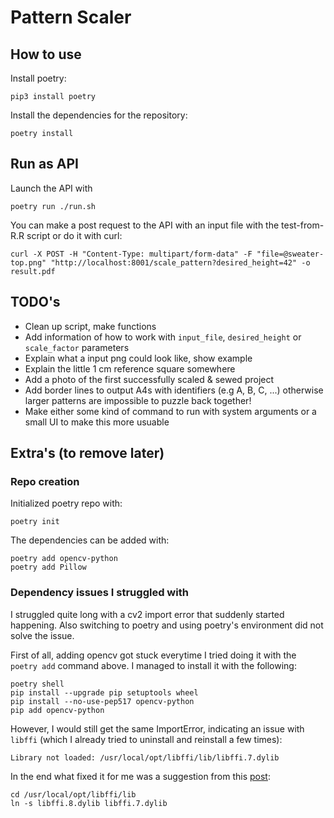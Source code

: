 # Pattern Scaler

## How to use

Install poetry:

```
pip3 install poetry
```

Install the dependencies for the repository:

```
poetry install
```

## Run as API

Launch the API with

```
poetry run ./run.sh
```

You can make a post request to the API with an input file with the test-from-R.R script or do it with curl:

```
curl -X POST -H "Content-Type: multipart/form-data" -F "file=@sweater-top.png" "http://localhost:8001/scale_pattern?desired_height=42" -o result.pdf
```

## TODO's

* Clean up script, make functions
* Add information of how to work with `input_file`, `desired_height` or `scale_factor` parameters
* Explain what a input png could look like, show example
* Explain the little 1 cm reference square somewhere
* Add a photo of the first successfully scaled & sewed project
* Add border lines to output A4s with identifiers (e.g A, B, C, ...) otherwise larger patterns are impossible to puzzle back together!
* Make either some kind of command to run with system arguments or a small UI to make this more usuable

## Extra's (to remove later)

### Repo creation

Initialized poetry repo with:

```
poetry init
```

The dependencies can be added with:

```
poetry add opencv-python
poetry add Pillow
```

### Dependency issues I struggled with
I struggled quite long with a cv2 import error that suddenly started happening. Also switching to poetry and using poetry's environment did not solve the issue. 

First of all, adding opencv got stuck everytime I tried doing it with the `poetry add` command above. I managed to install it with the following:

```
poetry shell
pip install --upgrade pip setuptools wheel
pip install --no-use-pep517 opencv-python
pip add opencv-python
```

However, I would still get the same ImportError, indicating an issue with `libffi` (which I already tried to uninstall and reinstall a few times):

```
Library not loaded: /usr/local/opt/libffi/lib/libffi.7.dylib
```

In the end what fixed it for me was a suggestion from this [post](https://github.com/pyenv/pyenv/issues/1721):

```
cd /usr/local/opt/libffi/lib
ln -s libffi.8.dylib libffi.7.dylib
```
